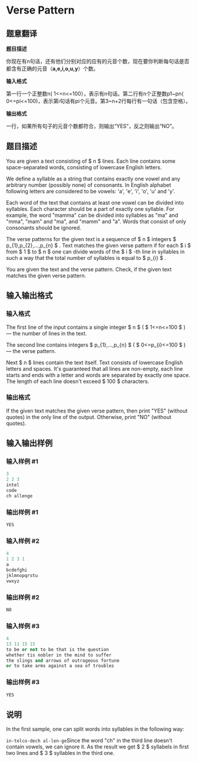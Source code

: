 # Verse Pattern

## 题意翻译

**题目描述**

你现在有n句话，还有他们分别对应的应有的元音个数，现在要你判断每句话是否都含有正确的元音（**a,e,i,o,u,y**）个数。

**输入格式**

第一行一个正整数n( 1<=n<=100），表示有n句话。第二行有n个正整数p1~pn( 0<=pi<=100)，表示第i句话有pi个元音。第3~n+2行每行有一句话（包含空格）。

**输出格式**

一行，如果所有句子的元音个数都符合，则输出“YES”，反之则输出“NO”。

## 题目描述

You are given a text consisting of $ n $ lines. Each line contains some space-separated words, consisting of lowercase English letters.

We define a syllable as a string that contains exactly one vowel and any arbitrary number (possibly none) of consonants. In English alphabet following letters are considered to be vowels: 'a', 'e', 'i', 'o', 'u' and 'y'.

Each word of the text that contains at least one vowel can be divided into syllables. Each character should be a part of exactly one syllable. For example, the word "mamma" can be divided into syllables as "ma" and "mma", "mam" and "ma", and "mamm" and "a". Words that consist of only consonants should be ignored.

The verse patterns for the given text is a sequence of $ n $ integers $ p_{1},p_{2},...,p_{n} $ . Text matches the given verse pattern if for each $ i $ from $ 1 $ to $ n $ one can divide words of the $ i $ -th line in syllables in such a way that the total number of syllables is equal to $ p_{i} $ .

You are given the text and the verse pattern. Check, if the given text matches the given verse pattern.

## 输入输出格式

### 输入格式

The first line of the input contains a single integer $ n $ ( $ 1<=n<=100 $ ) — the number of lines in the text.

The second line contains integers $ p_{1},...,p_{n} $ ( $ 0<=p_{i}<=100 $ ) — the verse pattern.

Next $ n $ lines contain the text itself. Text consists of lowercase English letters and spaces. It's guaranteed that all lines are non-empty, each line starts and ends with a letter and words are separated by exactly one space. The length of each line doesn't exceed $ 100 $ characters.

### 输出格式

If the given text matches the given verse pattern, then print "YES" (without quotes) in the only line of the output. Otherwise, print "NO" (without quotes).

## 输入输出样例

### 输入样例 #1

```cpp
3
2 2 3
intel
code
ch allenge

```
### 输出样例 #1

```cpp
YES

```
### 输入样例 #2

```cpp
4
1 2 3 1
a
bcdefghi
jklmnopqrstu
vwxyz

```
### 输出样例 #2

```cpp
NO

```
### 输入样例 #3

```cpp
4
13 11 15 15
to be or not to be that is the question
whether tis nobler in the mind to suffer
the slings and arrows of outrageous fortune
or to take arms against a sea of troubles

```
### 输出样例 #3

```cpp
YES

```
## 说明

In the first sample, one can split words into syllables in the following way:

`in-telco-dech al-len-ge`Since the word "ch" in the third line doesn't contain vowels, we can ignore it. As the result we get $ 2 $ syllabels in first two lines and $ 3 $ syllables in the third one.

